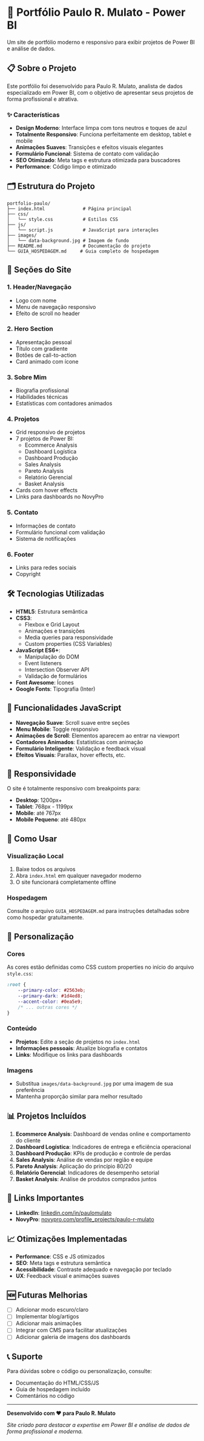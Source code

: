 # 🚀 Portfólio Paulo R. Mulato - Power BI

Um site de portfólio moderno e responsivo para exibir projetos de Power BI e análise de dados.

## 📋 Sobre o Projeto

Este portfólio foi desenvolvido para Paulo R. Mulato, analista de dados especializado em Power BI, com o objetivo de apresentar seus projetos de forma profissional e atrativa.

### ✨ Características

- **Design Moderno**: Interface limpa com tons neutros e toques de azul
- **Totalmente Responsivo**: Funciona perfeitamente em desktop, tablet e mobile
- **Animações Suaves**: Transições e efeitos visuais elegantes
- **Formulário Funcional**: Sistema de contato com validação
- **SEO Otimizado**: Meta tags e estrutura otimizada para buscadores
- **Performance**: Código limpo e otimizado

## 🗂️ Estrutura do Projeto

```
portfolio-paulo/
├── index.html              # Página principal
├── css/
│   └── style.css           # Estilos CSS
├── js/
│   └── script.js           # JavaScript para interações
├── images/
│   └── data-background.jpg # Imagem de fundo
├── README.md               # Documentação do projeto
└── GUIA_HOSPEDAGEM.md     # Guia completo de hospedagem
```

## 🎨 Seções do Site

### 1. **Header/Navegação**
- Logo com nome
- Menu de navegação responsivo
- Efeito de scroll no header

### 2. **Hero Section**
- Apresentação pessoal
- Título com gradiente
- Botões de call-to-action
- Card animado com ícone

### 3. **Sobre Mim**
- Biografia profissional
- Habilidades técnicas
- Estatísticas com contadores animados

### 4. **Projetos**
- Grid responsivo de projetos
- 7 projetos de Power BI:
  - Ecommerce Analysis
  - Dashboard Logística
  - Dashboard Produção
  - Sales Analysis
  - Pareto Analysis
  - Relatório Gerencial
  - Basket Analysis
- Cards com hover effects
- Links para dashboards no NovyPro

### 5. **Contato**
- Informações de contato
- Formulário funcional com validação
- Sistema de notificações

### 6. **Footer**
- Links para redes sociais
- Copyright

## 🛠️ Tecnologias Utilizadas

- **HTML5**: Estrutura semântica
- **CSS3**: 
  - Flexbox e Grid Layout
  - Animações e transições
  - Media queries para responsividade
  - Custom properties (CSS Variables)
- **JavaScript ES6+**:
  - Manipulação do DOM
  - Event listeners
  - Intersection Observer API
  - Validação de formulários
- **Font Awesome**: Ícones
- **Google Fonts**: Tipografia (Inter)

## 🎯 Funcionalidades JavaScript

- **Navegação Suave**: Scroll suave entre seções
- **Menu Mobile**: Toggle responsivo
- **Animações de Scroll**: Elementos aparecem ao entrar na viewport
- **Contadores Animados**: Estatísticas com animação
- **Formulário Inteligente**: Validação e feedback visual
- **Efeitos Visuais**: Parallax, hover effects, etc.

## 📱 Responsividade

O site é totalmente responsivo com breakpoints para:
- **Desktop**: 1200px+
- **Tablet**: 768px - 1199px
- **Mobile**: até 767px
- **Mobile Pequeno**: até 480px

## 🚀 Como Usar

### Visualização Local
1. Baixe todos os arquivos
2. Abra `index.html` em qualquer navegador moderno
3. O site funcionará completamente offline

### Hospedagem
Consulte o arquivo `GUIA_HOSPEDAGEM.md` para instruções detalhadas sobre como hospedar gratuitamente.

## 🔧 Personalização

### Cores
As cores estão definidas como CSS custom properties no início do arquivo `style.css`:

```css
:root {
    --primary-color: #2563eb;
    --primary-dark: #1d4ed8;
    --accent-color: #0ea5e9;
    /* ... outras cores */
}
```

### Conteúdo
- **Projetos**: Edite a seção de projetos no `index.html`
- **Informações pessoais**: Atualize biografia e contatos
- **Links**: Modifique os links para dashboards

### Imagens
- Substitua `images/data-background.jpg` por uma imagem de sua preferência
- Mantenha proporção similar para melhor resultado

## 📊 Projetos Incluídos

1. **Ecommerce Analysis**: Dashboard de vendas online e comportamento do cliente
2. **Dashboard Logística**: Indicadores de entrega e eficiência operacional
3. **Dashboard Produção**: KPIs de produção e controle de perdas
4. **Sales Analysis**: Análise de vendas por região e equipe
5. **Pareto Analysis**: Aplicação do princípio 80/20
6. **Relatório Gerencial**: Indicadores de desempenho setorial
7. **Basket Analysis**: Análise de produtos comprados juntos

## 🔗 Links Importantes

- **LinkedIn**: [linkedin.com/in/paulomulato](https://linkedin.com/in/paulomulato)
- **NovyPro**: [novypro.com/profile_projects/paulo-r-mulato](https://novypro.com/profile_projects/paulo-r-mulato)

## 📈 Otimizações Implementadas

- **Performance**: CSS e JS otimizados
- **SEO**: Meta tags e estrutura semântica
- **Acessibilidade**: Contraste adequado e navegação por teclado
- **UX**: Feedback visual e animações suaves

## 🆕 Futuras Melhorias

- [ ] Adicionar modo escuro/claro
- [ ] Implementar blog/artigos
- [ ] Adicionar mais animações
- [ ] Integrar com CMS para facilitar atualizações
- [ ] Adicionar galeria de imagens dos dashboards

## 📞 Suporte

Para dúvidas sobre o código ou personalização, consulte:
- Documentação do HTML/CSS/JS
- Guia de hospedagem incluído
- Comentários no código

---

**Desenvolvido com ❤️ para Paulo R. Mulato**

*Site criado para destacar a expertise em Power BI e análise de dados de forma profissional e moderna.*

